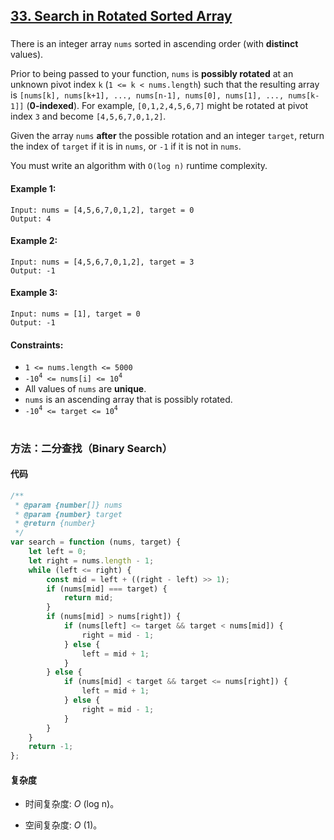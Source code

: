 ## [33. Search in Rotated Sorted Array](https://leetcode.com/problems/search-in-rotated-sorted-array/)

###

There is an integer array `nums` sorted in ascending order (with **distinct** values).

Prior to being passed to your function, `nums` is **possibly rotated** at an unknown pivot index `k` (`1 <= k < nums.length`) such that the resulting array is `[nums[k], nums[k+1], ..., nums[n-1], nums[0], nums[1], ..., nums[k-1]]` (**0-indexed**). For example, `[0,1,2,4,5,6,7]` might be rotated at pivot index `3` and become `[4,5,6,7,0,1,2]`.

Given the array `nums` **after** the possible rotation and an integer `target`, return the index of `target` if it is in `nums`, or `-1` if it is not in `nums`.

You must write an algorithm with `O(log n)` runtime complexity.

#### Example 1:

```
Input: nums = [4,5,6,7,0,1,2], target = 0
Output: 4
```

#### Example 2:

```
Input: nums = [4,5,6,7,0,1,2], target = 3
Output: -1
```

#### Example 3:

```
Input: nums = [1], target = 0
Output: -1
```

#### Constraints:

-   `1 <= nums.length <= 5000`
-   `-10`<sup>`4`</sup>` <= nums[i] <= 10`<sup>`4`</sup>
-   All values of `nums` are **unique**.
-   `nums` is an ascending array that is possibly rotated.
-   `-10`<sup>`4`</sup>` <= target <= 10`<sup>`4`</sup>

#

### 方法：二分查找（Binary Search）

#### 代码

```javascript
/**
 * @param {number[]} nums
 * @param {number} target
 * @return {number}
 */
var search = function (nums, target) {
    let left = 0;
    let right = nums.length - 1;
    while (left <= right) {
        const mid = left + ((right - left) >> 1);
        if (nums[mid] === target) {
            return mid;
        }
        if (nums[mid] > nums[right]) {
            if (nums[left] <= target && target < nums[mid]) {
                right = mid - 1;
            } else {
                left = mid + 1;
            }
        } else {
            if (nums[mid] < target && target <= nums[right]) {
                left = mid + 1;
            } else {
                right = mid - 1;
            }
        }
    }
    return -1;
};
```

#### 复杂度

-   时间复杂度: _O_ (log n)。

-   空间复杂度: _O_ (1)。
